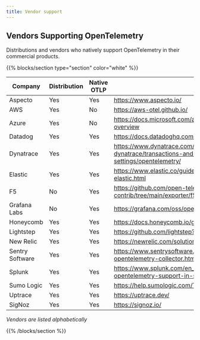 ```yaml
---
title: Vendor support
---
```


<a class="td-offset-anchor"></a>

<section class="row td-box td-box--1 position-relative td-box--gradient td-box--height-auto">
  <div class="container text-center td-arrow-down">
    <h1>Vendors Supporting OpenTelemetry</h1>
    <span class="h4 mb-0">
      <p>Distributions and vendors who natively support OpenTelemetry in their commercial products.</p>
    </span>
  </div>
</section>

{{% blocks/section type="section" color="white" %}}

| Company         | Distribution | Native OTLP | Reference                                                                                                                        |
| --------------- | ------------ | ----------- | -------------------------------------------------------------------------------------------------------------------------------- |
| Aspecto         | Yes          | Yes         | https://www.aspecto.io/                                                                                                          |
| AWS             | Yes          | No          | https://aws-otel.github.io/                                                                                                      |
| Azure           | Yes          | No          | https://docs.microsoft.com/azure/azure-monitor/app/opentelemetry-overview                                                        |
| Datadog         | Yes          | Yes         | https://docs.datadoghq.com/tracing/setup_overview/open_standards                                                                 |
| Dynatrace       | Yes          | Yes         | https://www.dynatrace.com/support/help/how-to-use-dynatrace/transactions-and-services/service-monitoring-settings/opentelemetry/ |
| Elastic         | Yes          | Yes         | https://www.elastic.co/guide/en/apm/get-started/current/open-telemetry-elastic.html                                              |
| F5              | No           | Yes         | https://github.com/open-telemetry/opentelemetry-collector-contrib/tree/main/exporter/f5cloudexporter                             |
| Grafana Labs    | No           | Yes         | https://grafana.com/oss/opentelemetry/                                                                                           |
| Honeycomb       | Yes          | Yes         | https://docs.honeycomb.io/getting-data-in/                                                                                       |
| Lightstep       | Yes          | Yes         | https://github.com/lightstep?q=launcher                                                                                          |
| New Relic       | Yes          | Yes         | https://newrelic.com/solutions/opentelemetry                                                                                     |
| Sentry Software | Yes          | Yes         | https://www.sentrysoftware.com/products/hardware-sentry-opentelemetry-collector.html                                             |
| Splunk          | Yes          | Yes         | https://www.splunk.com/en_us/blog/conf-splunklive/announcing-native-opentelemetry-support-in-splunk-apm.html                     |
| Sumo Logic      | Yes          | Yes         | https://help.sumologic.com/Traces/Getting_Started_with_Transaction_Tracing                                                       |
| Uptrace         | Yes          | Yes         | https://uptrace.dev/                                                                                                             |
| SigNoz          | Yes          | Yes         | https://signoz.io/                                                                                                               |

_Vendors are listed alphabetically_

{{% /blocks/section %}}
